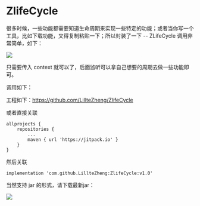 # ZlifeCycle
很多时候，一些功能都需要知道生命周期来实现一些特定的功能；或者当你写一个工具，比如下载功能，又得复制粘贴一下；所以封装了一下 -- ZLifeCycle
调用非常简单，如下：

![](https://user-gold-cdn.xitu.io/2019/2/12/168dfc078c98ef65?w=807&h=473&f=gif&s=420015)

只需要传入 context 就可以了，后面监听可以拿自己想要的周期去做一些功能即可。

调用如下：

工程如下：https://github.com/LillteZheng/ZlifeCycle

或者直接关联

```
allprojects {
	repositories {
		...
		maven { url 'https://jitpack.io' }
	}
}
```
然后关联

```
implementation 'com.github.LillteZheng:ZlifeCycle:v1.0'
```
当然支持 jar 的形式，请下载最新jar：

![](https://user-gold-cdn.xitu.io/2019/2/12/168dfca9b1fbe370?w=910&h=207&f=png&s=23228)
